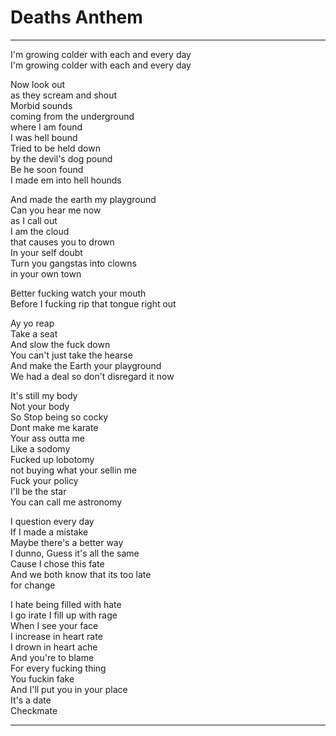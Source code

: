 # Deaths Anthem

---

I'm growing colder with each and every day  
I'm growing colder with each and every day

Now look out  
as they scream and shout  
Morbid sounds  
coming from the underground  
where I am found  
I was hell bound  
Tried to be held down  
by the devil's dog pound  
Be he soon found  
I made em into hell hounds

And made the earth my playground  
Can you hear me now  
as I call out  
I am the cloud  
that causes you to drown  
In your self doubt  
Turn you gangstas into clowns  
in your own town

Better fucking watch your mouth  
Before I fucking rip that tongue right out

Ay yo reap  
Take a seat  
And slow the fuck down  
You can't just take the hearse  
And make the Earth your playground  
We had a deal so don't disregard it now

It's still my body  
Not your body  
So Stop being so cocky  
Dont make me karate  
Your ass outta me  
Like a sodomy  
Fucked up lobotomy  
not buying what your sellin me  
Fuck your policy  
I'll be the star  
You can call me astronomy

I question every day  
If I made a mistake  
Maybe there's a better way  
I dunno, Guess it's all the same  
Cause I chose this fate  
And we both know that its too late  
for change

I hate being filled with hate  
I go irate I fill up with rage  
When I see your face  
I increase in heart rate  
I drown in heart ache  
And you're to blame  
For every fucking thing  
You fuckin fake  
And I'll put you in your place  
It's a date  
Checkmate

---
